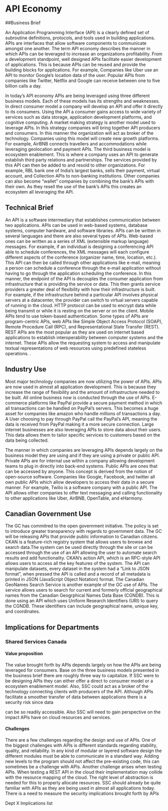 
# API Economy

##Business Brief

An Application Programming Interface (API) is a clearly defined set of subroutine definitions, protocols, and tools used in building applications. APIs are interfaces that allow software components to communicate amongst one another. The term API economy describes the manner in which APIs can be leveraged to increase an organizations profitability. From a development standpoint, well designed APIs facilitate easier development of applications. This is because APIs can be reused and provide the building blocks for applications. For example, Companies like Uber use an API to monitor Google’s location data of the user. Popular APIs from companies like Twitter, Netflix and Google can receive between one to five billion calls a day.

In today’s API economy APIs are being leveraged using three different business models. Each of these models has its strengths and weaknesses. In direct consumer model a company will develop an API and offer it directly to its consumers. Using the API a consumer gains access to wide variety of services such as data storage, application development platforms, and cognitive computing. A market making strategy is another model used to leverage APIs. In this strategy companies will bring together API producers and consumers. In this manner the organization will act as broker of the technology. Companies using this model will create new growth platforms. For example, AirBNB connects travellers and accommodations while leveraging geolocation and payment APIs. The third business model is ecosystem enablement. This is where a company uses an API to generate establish third party relations and partnerships. The services provided by this API can then be added to and resold to other organizations. For example, RBL bank one of India’s largest banks, sells their payment, virtual account, and Collection APIs to non-banking institutions. Other companies can also become “wallet” companies by combining the bank’s APIs with their own. As they resell the use of the bank’s APIs this creates an ecosystem all leveraging the API.

## Technical Brief

An API is a software intermediary that establishes communication between two applications. APIs can be used in web-based systems, database systems, computer hardware, and software libraries. APIs can be written in several languages and there are also several types of APIs. Web-based ones can be written as a series of XML (extensible markup language) messages. For example, if an individual is designing a conferencing API able to schedule conferences, the XML messages will each configure different aspects of the conference (organizer name, time, location, etc.). This API can then be called through other applications like e-mail, meaning a person can schedule a conference through the e-mail application without having to go through the application scheduling the conference. In this manner, the endpoint of the API is decouples the consumer application from infrastructure that is providing the service or data. This then grants service providers a greater deal of flexibility with how their infrastructure is built. For example, if the infrastructure behind a particular API involves physical servers at a datacenter, the provider can switch to virtual servers capable of running in the cloud. HTTP protocol can be used to encrypt data while being transmit or while it is resting on the server or on the client. Mobile APIs tend to use token-based authentication. Some types of APIs are program-centric APIs, web APIs like Simple Object Access Protocol (SOAP), Remote Procedure Call (RPC), and Representational State Transfer (REST). REST APIs are the most popular as they are used on internet based applications to establish interoperability between computer systems and the internet. These APIs allow the requesting system to access and manipulate textual representations of web resources using predefined stateless operations. .

## Industry Use

Most major technology companies are now utilizing the power of APIs. APIs are now used in almost all application development. This is because they increase the range of flexibility and the amount of infrastructure needed to be built. All online business now is conducted through the use of APIs. E-commerce platforms like PayPal provide a secure payment method in which all transactions can be handled on PayPal’s servers. This becomes a huge asset for companies like amazon who handle millions of transactions a day. A User choosing to pay through PayPal call the PayPal’s API, meaning the data is received from PayPal making it a more secure connection. Large internet businesses are also leveraging APIs to store data about their users. This data allows them to tailor specific services to customers based on the data being collected.

The manner in which companies are leveraging APIs depends largely on the business model they are using and if they are using a private or public API. Private APIs are for internal use within a company allowing development teams to plug in directly into back-end systems. Public APIs are ones that can be accessed by anyone. This concept is derived from the notion of open-source software. Companies like Google, Facebook, and twitter all own public APIs which allow developers to access their data in a secure manner. For example, Twilio is a software company with a public API. The API allows other companies to offer text messaging and calling functionality to other applications like Uber, AirBNB, OpenTable, and eHarmony.

## Canadian Government Use

The GC has commitred to the open government initiative. The policy is set to introduce greater transparency with regards to government data. The GC will be releasing APIs that provide public information to Canadian citizens. CKAN is a feature-rich registry system that allows users to browse and search data.The system can be used directly through the site or can be accessed through the use of an API allowing the user to automate search results and add functionality. CKAN’s action API, which is an RPC-style API allows users to access all the key features of the system. The API can manipulate datasets, every dataset in the system had a “Link to JSON format”, when pressed the API is called and a record of all metadata is printed in JSON (JavaScript Object Notation) format. The Canadian GeoNames Search Service is another example of the GC use of APIs. The service allows users to search for current and formerly official geographical names from the Canadian Geogrphical Names Data Base (CGNDB). This is done using an API which uses Uniform Research Identifiers (URI) to query the CGNDB. These identifiers can include geographical name, unique key, and coordinates.

## Implications for Departments

### Shared Services Canada

#### Value proposition

The value brought forth by APIs depends largely on how the APIs are being leveraged for consumers. Base on the three business models presented in the business brief there are roughly three way to capitalize. If SSC were to be designing APIs they can either offer a direct to consumer model or a ecosystem enablement model. Also, SSC could act as a broker of the technology connecting clients with producers of the API. Although APIs facilitate a smoother transfer of data between applications there is a security risk since data

can be so readily accessible. Also SSC will need to gain perspective on the impact APIs have on cloud resources and services.

#### Challenges

There are a few challenges regarding the design and use of APIs. One of the biggest challenges with APIs is different standards regarding stability, quality, and reliability. In any kind of modular or layered software design the different modules must be able to communicate in a standard way. Adding new levels to the program should not affect the pre-existing code, this can sometimes be a challenge with APIs. Another challenge arises when testing APIs. When testing a REST API in the cloud their implementation may collide with the resource mapping of the cloud. The right level of abstraction is needed for this to properly allocate resources. SSC should already be quite familiar with APIs as they are being used in almost all applications today. There is a need to measure the security implications brought forth by APIs

Dept X
Implications list
